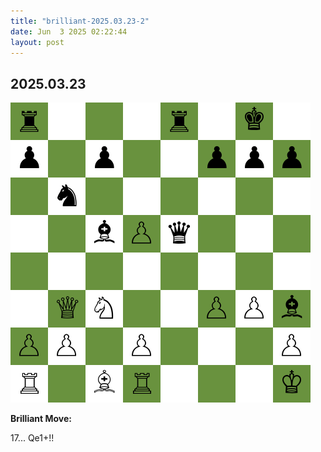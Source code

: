 ```yaml
---
title: "brilliant-2025.03.23-2"
date: Jun  3 2025 02:22:44
layout: post
---
```


## 2025.03.23

![](/images/brilliant-2025.03.23-2.png)

**Brilliant Move:**

17... Qe1+!!

